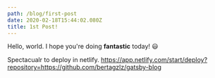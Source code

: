 ```yaml
---
path: /blog/first-post
date: 2020-02-18T15:44:02.080Z
title: 1st Post!
---
```

Hello, world. I hope you're doing **fantastic** today! 😃

Spectacualr to deploy in netlify.
https://app.netlify.com/start/deploy?repository=https://github.com/bertagzlz/gatsby-blog